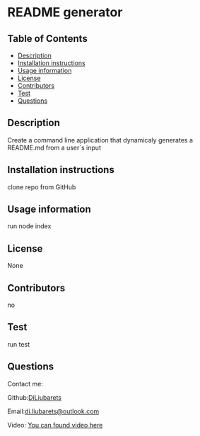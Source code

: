 

# README generator



## Table of Contents
* [Description](#description)
* [Installation instructions](#installation)
* [Usage information](#usage)
* [License](#license)
* [Contributors](#contributors)
* [Test](#test)
* [Questions](#questions)

## Description
Create a command line application that dynamicaly generates a README.md from a user`s input

## Installation instructions
clone repo from GitHub

## Usage information
run node index

## License
None

## Contributors
no

## Test
run test

## Questions
Contact me:

Github:[DiLiubarets](https://github.com/DiLiubarets)

Email:[di.liubarets@outlook.com](https://github.com/DiLiubarets)

Video: [You can found video here ](https://youtu.be/fgNLxaP-f5M)

